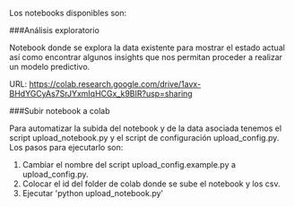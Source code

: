 Los notebooks disponibles son:

###Análisis exploratorio

Notebook donde se explora la data existente para mostrar el estado actual así como 
encontrar algunos insights que nos permitan proceder a realizar un modelo predictivo.  

URL: 
https://colab.research.google.com/drive/1avx-BHdYGCyAs7SrJYxmIqHCGx_k9BIR?usp=sharing

###Subir notebook a colab

Para automatizar la subida del notebook y de la data asociada tenemos el script upload_notebook.py 
y el script de configuración upload_config.py. Los pasos para ejecutarlo son:

1. Cambiar el nombre del script upload_config.example.py a upload_config.py.
2. Colocar el id del folder de colab donde se sube el notebook y los csv.
3. Ejecutar 'python upload_notebook.py'